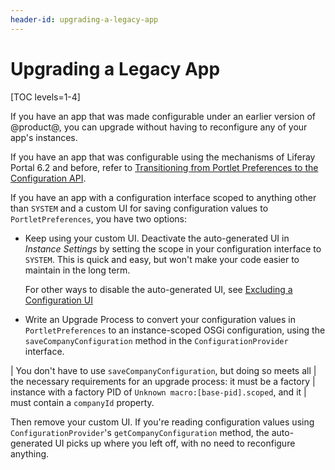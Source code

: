 ```yaml
---
header-id: upgrading-a-legacy-app
---
```


# Upgrading a Legacy App

[TOC levels=1-4]

If you have an app that was made configurable under an earlier version of
@product@, you can upgrade without having to reconfigure any of your app's
instances.

If you have an app that was configurable using the mechanisms of Liferay Portal
6.2 and before, refer to 
[Transitioning from Portlet Preferences to the Configuration API](/docs/7-0/tutorials/-/knowledge_base/t/transitioning-from-portlet-preferences-to-the-configuration-api).

If you have an app with a configuration interface scoped to anything other than
`SYSTEM` and a custom UI for saving configuration values to
`PortletPreferences`, you have two options:

-   Keep using your custom UI. Deactivate the auto-generated UI in *Instance
    Settings* by setting the scope in your configuration interface to `SYSTEM`.
    This is quick and easy, but won't make your code easier to maintain in the
    long term.

    For other ways to disable the auto-generated UI, see
    [Excluding a Configuration UI](/docs/7-2/frameworks/-/knowledge_base/f/customizing-the-configuration-user-interface#excluding-a-configuration-ui)

-   Write an Upgrade Process to convert your configuration values in
    `PortletPreferences` to an instance-scoped OSGi configuration, using the
    `saveCompanyConfiguration` method in the `ConfigurationProvider` interface.

| You don't have to use `saveCompanyConfiguration`, but doing so meets all
| the necessary requirements for an upgrade process: it must be a factory
| instance with a factory PID of `Unknown macro:[base-pid].scoped`, and it
| must contain a `companyId` property.

Then remove your custom UI. If you're reading configuration values
using `ConfigurationProvider`'s `getCompanyConfiguration` method, the
auto-generated UI picks up where you left off, with no need to reconfigure
anything.

